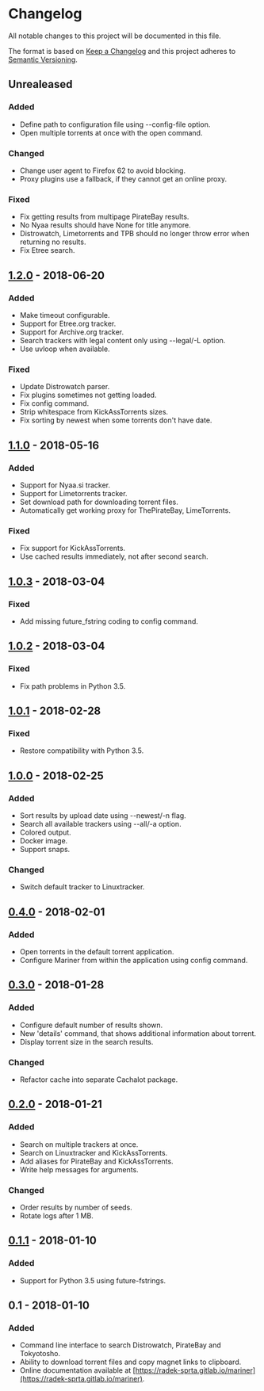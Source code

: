 # Changelog

All notable changes to this project will be documented in this file.

The format is based on [Keep a Changelog](http://keepachangelog.com/en/1.0.0/)
and this project adheres to [Semantic Versioning](http://semver.org/spec/v2.0.0.html).

## Unrealeased
### Added
- Define path to configuration file using --config-file option.
- Open multiple torrents at once with the open command.

### Changed
- Change user agent to Firefox 62 to avoid blocking.
- Proxy plugins use a fallback, if they cannot get an online proxy.

### Fixed
- Fix getting results from multipage PirateBay results.
- No Nyaa results should have None for title anymore.
- Distrowatch, Limetorrents and TPB should no longer throw error when returning no results.
- Fix Etree search.

## [1.2.0] - 2018-06-20
### Added
- Make timeout configurable.
- Support for Etree.org tracker.
- Support for Archive.org tracker.
- Search trackers with legal content only using --legal/-L option.
- Use uvloop when available.

### Fixed
- Update Distrowatch parser.
- Fix plugins sometimes not getting loaded.
- Fix config command.
- Strip whitespace from KickAssTorrents sizes.
- Fix sorting by newest when some torrents don't have date.

## [1.1.0] - 2018-05-16
### Added
- Support for Nyaa.si tracker.
- Support for Limetorrents tracker.
- Set download path for downloading torrent files.
- Automatically get working proxy for ThePirateBay, LimeTorrents.

### Fixed
- Fix support for KickAssTorrents.
- Use cached results immediately, not after second search.

## [1.0.3] - 2018-03-04
### Fixed
- Add missing future_fstring coding to config command.

## [1.0.2] - 2018-03-04
### Fixed
- Fix path problems in Python 3.5.

## [1.0.1] - 2018-02-28
### Fixed
- Restore compatibility with Python 3.5.

## [1.0.0] - 2018-02-25
### Added
- Sort results by upload date using --newest/-n flag.
- Search all available trackers using --all/-a option.
- Colored output.
- Docker image.
- Support snaps.

### Changed
- Switch default tracker to Linuxtracker.

## [0.4.0] - 2018-02-01
### Added
- Open torrents in the default torrent application.
- Configure Mariner from within the application using config command.

## [0.3.0] - 2018-01-28
### Added
- Configure default number of results shown.
- New 'details' command, that shows additional information about torrent.
- Display torrent size in the search results.

### Changed
- Refactor cache into separate Cachalot package.

## [0.2.0] - 2018-01-21
### Added
- Search on multiple trackers at once.
- Search on Linuxtracker and KickAssTorrents.
- Add aliases for PirateBay and KickAssTorrents.
- Write help messages for arguments.

### Changed
- Order results by number of seeds.
- Rotate logs after 1 MB.

## [0.1.1] - 2018-01-10
### Added
- Support for Python 3.5 using future-fstrings.

## 0.1 - 2018-01-10
### Added
- Command line interface to search Distrowatch, PirateBay and Tokyotosho.
- Ability to download torrent files and copy magnet links to clipboard.
- Online documentation available at [https://radek-sprta.gitlab.io/mariner](https://radek-sprta.gitlab.io/mariner).

[0.1.1]: https://gitlab.com/radek-sprta/mariner/compare/v0.1.0...v0.1.1
[0.2.0]: https://gitlab.com/radek-sprta/mariner/compare/v0.1.1...v0.2.0
[0.3.0]: https://gitlab.com/radek-sprta/mariner/compare/v0.2.0...v0.3.0
[0.4.0]: https://gitlab.com/radek-sprta/mariner/compare/v0.3.0...v0.4.0
[1.0.0]: https://gitlab.com/radek-sprta/mariner/compare/v0.4.0...v1.0.0
[1.0.1]: https://gitlab.com/radek-sprta/mariner/compare/v1.0.0...v1.0.1
[1.0.2]: https://gitlab.com/radek-sprta/mariner/compare/v1.0.1...v1.0.2
[1.0.3]: https://gitlab.com/radek-sprta/mariner/compare/v1.0.2...v1.0.3
[1.1.0]: https://gitlab.com/radek-sprta/mariner/compare/v1.0.3...v1.1.0
[1.2.0]: https://gitlab.com/radek-sprta/mariner/compare/v1.1.0...v1.2.0
